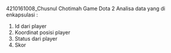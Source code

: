 4210161008_Chusnul Chotimah
Game Dota 2
Analisa data yang di enkapsulasi :
1. Id dari player
2. Koordinat posisi player
3. Status dari player
4. Skor
